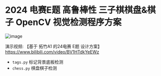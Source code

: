 #  2024 电赛E题 高鲁棒性 三子棋棋盘&棋子 OpenCV 视觉检测程序方案

![image](https://github.com/user-attachments/assets/551e839b-b2e1-49b8-89b0-a608748c2535)

演示视频: 【基于 拓竹A1 的24电赛 E题 设计方案】https://www.bilibili.com/video/BV1HTdkYeEWz

- `tags.py` 标记背景底板检测
- `chess.py` 棋盘棋子检测

